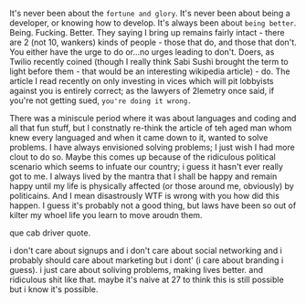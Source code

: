 It's never been about the `fortune and glory`. It's never been about being a developer, or knowing how to develop. It's always been about `being better`. Being. Fucking. Better. They saying I bring up remains fairly intact - there are 2 (not 10, wankers)  kinds of people - those that do, and those that don't. You either have the urge to do or...no urges leading to don't. Doers, as Twilio recently coined (though I really think Sabi Sushi brought the term to light before them - that would be an interesting wikipedia article) - do. The article I read recently on only investing in vices which will pit lobbyists against you is entirely correct; as the lawyers of 2lemetry once said, if you're not getting sued, `you're doing it wrong.`

There was a miniscule period where it was about languages and coding and all that fun stuff, but I constnatly re-think the article of teh aged man whom knew every languaged and when it came down to it, wanted to solve problems. I have always envisioned solving problems; I just wish I had more clout to do so. Maybe this comes up because of the ridiculous political scenario which seems to infuate our country; i guess it hasn't ever really got to me. I always lived by the mantra that I shall be happy and remain happy until my life is physically affected (or those around me, obviously) by politicains. And I mean disastrously WTF is wrong with you how did this happen. I guess it's probably not a good thing, but laws have been so out of kilter my whoel life you learn to move aroudn them.


que cab driver quote.

i don't care about signups and i don't care about social networking and i probably should care about marketing but i dont' (i care about branding i guess). i just care about soliving problems, making lives better. and ridiculous shit like that. maybe it's naive at 27 to think this is still possible but i know it's possible.